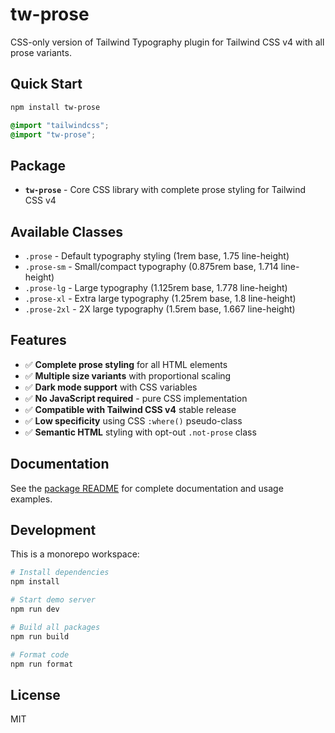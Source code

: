 # tw-prose

CSS-only version of Tailwind Typography plugin for Tailwind CSS v4 with all prose variants.

## Quick Start

```bash
npm install tw-prose
```

```css
@import "tailwindcss";
@import "tw-prose";
```

## Package

- **`tw-prose`** - Core CSS library with complete prose styling for Tailwind CSS v4

## Available Classes

- `.prose` - Default typography styling (1rem base, 1.75 line-height)
- `.prose-sm` - Small/compact typography (0.875rem base, 1.714 line-height)
- `.prose-lg` - Large typography (1.125rem base, 1.778 line-height)
- `.prose-xl` - Extra large typography (1.25rem base, 1.8 line-height)
- `.prose-2xl` - 2X large typography (1.5rem base, 1.667 line-height)

## Features

- ✅ **Complete prose styling** for all HTML elements
- ✅ **Multiple size variants** with proportional scaling
- ✅ **Dark mode support** with CSS variables
- ✅ **No JavaScript required** - pure CSS implementation
- ✅ **Compatible with Tailwind CSS v4** stable release
- ✅ **Low specificity** using CSS `:where()` pseudo-class
- ✅ **Semantic HTML** styling with opt-out `.not-prose` class

## Documentation

See the [package README](packages/tw-prose/README.md) for complete documentation and usage examples.

## Development

This is a monorepo workspace:

```bash
# Install dependencies
npm install

# Start demo server
npm run dev

# Build all packages
npm run build

# Format code
npm run format
```

## License

MIT
